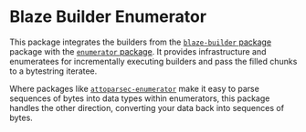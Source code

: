 Blaze Builder Enumerator
========================

This package integrates the builders from the [`blaze-builder` package][1]
package with the [`enumerator` package][2].  It provides infrastructure and
enumeratees for incrementally executing builders and pass the filled chunks to
a bytestring iteratee.

Where packages like [`attoparsec-enumerator`][3] make it easy to parse
sequences of bytes into data types within enumerators, this package handles the
other direction, converting your data back into sequences of bytes.

[1]: http://hackage.haskell.org/package/blaze-builder
[2]: http://hackage.haskell.org/package/enumerator
[3]: http://hackage.haskell.org/package/attoparsec-enumerator
